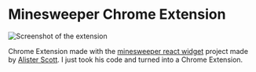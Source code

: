 # Minesweeper Chrome Extension

![Screenshot of the extension](http://lrodriguez.me/images/extension.png)

Chrome Extension made with the [minesweeper react widget](https://github.com/minesweeper/minesweeper.github.io) project made by 
[Alister Scott](https://github.com/alisterscott). I just took his code and turned into a Chrome Extension.
